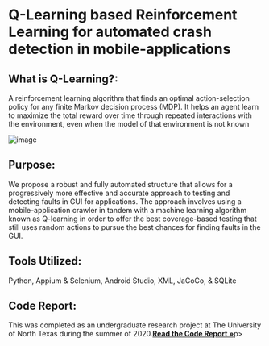 # Q-Learning based Reinforcement Learning for automated crash detection in mobile-applications

<h2> What is Q-Learning?: </h2>
<p>A reinforcement learning algorithm that finds an optimal action-selection policy for any finite Markov decision process (MDP). It helps an agent learn to maximize the total reward over time through repeated interactions with the environment, even when the model of that environment is not known</p>


![image](https://github.com/user-attachments/assets/274e3478-dc1d-4a5d-a632-48a979d5934a)

<h2> Purpose: </h2>
<p>We propose a robust and fully automated structure that allows for a progressively more effective and accurate approach to testing and detecting faults in GUI for applications. The approach involves using a mobile-application crawler in tandem with a machine learning algorithm known as Q-learning in order to offer the best coverage-based testing that still uses random actions to pursue the best chances for finding faults in the GUI.</p>

<h2> Tools Utilized: </h2>
Python, Appium & Selenium, Android Studio, XML, JaCoCo, & SQLite 

<h2> Code Report: </h2>
<p>This was completed as an undergraduate research project at The University of North Texas during the summer of 2020.<a href="https://drive.google.com/file/d/1kfqRj-9Sh6Ac1I863dJDUl7c4qURZVLi/view?usp=sharing"><strong>Read the Code Report »</a></strong>p>
